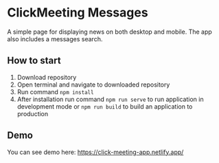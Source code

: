 # ClickMeeting Messages
A simple page for displaying news on both desktop and mobile. The app also includes a messages search.

## How to start
<ol>
<li>Download repository</li>
<li>Open terminal and navigate to downloaded repository</li>
<li>Run command <code>npm install</code></li>
<li>After installation run command <code>npm run serve</code> to run application in development mode or <code>npm run build</code> to build an application to production</li>
</ol>

## Demo
You can see demo here: <a href="https://click-meeting-app.netlify.app/">https://click-meeting-app.netlify.app/</a>